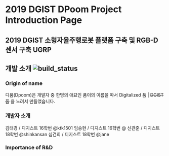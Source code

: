 2019 DGIST DPoom Project Introduction Page
===

2019 DGIST 소형자율주행로봇 플랫폼 구축 및 RGB-D 센서 구축 UGRP
---

## 개발 소개 ![build_status](https://img.shields.io/badge/build-WIP-yellow.svg)

### Origin of name
디품(Dpoom)은 개발자 중 한명의 애묘인 품이의 이름을 따서 Digitalized 품 | ~~DGIST 품~~ 을 노려서 만들었습니다.

### 개발자 소개
김태경 / 디지스트 16학번 @ktk1501
임승현 / 디지스트 16학번 @
신관준 / 디지스트 18학번 @shinkansan
심건희 / 디지스트 18학번 @jane

### Importance of R&D
